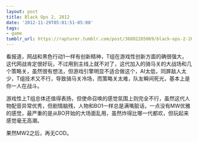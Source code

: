 ```yaml
---
layout: post
title: Black Ops 2, 2012
date: '2012-11-29T05:01:51-05:00'
tags:
- game
tumblr_url: https://rapturer.tumblr.com/post/36802285069/black-ops-2-2012
---
```

看报道，网战和黑色行动1一样有创新精神，T组在游戏性创新方面的确很强大，这代网战肯定很好玩，不过用到主线上就不对了，这代加入的骑马关的大战场和几个策略关，虽然很有想法，但游戏引擎明显不适合做这个，AI太低，同屏敌人太少，T组技术又不行，导致骑马关冷场，而策略关太难，队友瞬间死光，基本上是你一人在战斗。

游戏性上T组总体还值得表扬，但使命召唤的感觉氛围上则完全不行，虽然这代人物配音异常优秀，但剧情脑残，人物和BO1一样总是满嘴脏话，一点没有MW优雅的感觉，最严重的是从BO开始的大场面乱用，虽然炸得比哪一代都欢，但玩起来感觉毫无高潮。

果然MW2之后，再无COD。

